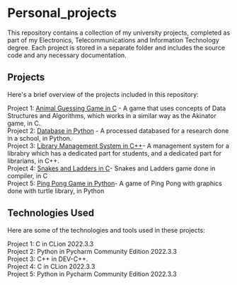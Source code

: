 # Personal_projects
This repository contains a collection of my university projects, completed as part of my Electronics, Telecommunications and Information Technology degree. Each project is stored in a separate folder and includes the source code and any necessary documentation.

## Projects

Here's a brief overview of the projects included in this repository:<br>

Project 1: [Animal Guessing Game in C](./Project1) - A game that uses concepts of Data Structures and Algorithms, which works in a similar way as the Akinator game, in C.<br>
Project 2: [Database in Python](./Project2) - A processed databased for a research done in a school, in Python.<br>
Project 3: [Library Management System in C++](./Project3)- A management system for a librabry which has a dedicated part for students, and a dedicated part for librarians, in C++. <br>
Project 4: [Snakes and Ladders in C](./Project4)- Snakes and Ladders game done in compiler, in C <br>
Project 5: [Ping Pong Game in Python](./Project5)- A game of Ping Pong with graphics done with turtle library, in Python <br>

## Technologies Used

Here are some of the technologies and tools used in these projects:<br>

Project 1: C in CLion 2022.3.3 <br>
Project 2: Python in Pycharm Community Edition 2022.3.3<br>
Project 3: C++ in DEV-C++.<br>
Project 4: C in CLion 2022.3.3 <br>
Project 5: Python in Pycharm Community Edition 2022.3.3<br>
